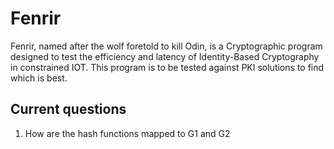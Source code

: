 # Fenrir

Fenrir, named after the wolf foretold to kill Odin, is a Cryptographic program
designed to test the efficiency and latency of Identity-Based Cryptography in 
constrained IOT. This program is to be tested against PKI solutions to find 
which is best.

## Current questions
1. How are the hash functions mapped to G1 and G2
